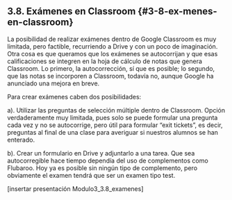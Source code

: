 ## 3.8\. Exámenes en Classroom {#3-8-ex-menes-en-classroom}

La posibilidad de realizar exámenes dentro de Google Classroom es muy limitada, pero factible, recurriendo a Drive y con un poco de imaginación. Otra cosa es que queramos que los exámenes se autocorrijan y que esas calificaciones se integren en la hoja de cálculo de notas que genera Classroom. Lo primero, la autocorrección, sí que es posible; lo segundo, que las notas se incorporen a Classroom, todavía no, aunque Google ha anunciado una mejora en breve.

Para crear exámenes caben dos posibilidades:

a). Utilizar las preguntas de selección múltiple dentro de Classroom. Opción verdaderamente muy limitada, pues solo se puede formular una pregunta cada vez y no se autocorrige, pero útil para formular “exit tickets”, es decir, preguntas al final de una clase para averiguar si nuestros alumnos se han enterado.

b). Crear un formulario en Drive y adjuntarlo a una tarea. Que sea autocorregible hace tiempo dependía del uso de complementos como Flubaroo. Hoy ya es posible sin ningún tipo de complemento, pero obviamente el examen tendrá que ser un examen tipo test.

[insertar presentación Modulo3_3.8_examenes]